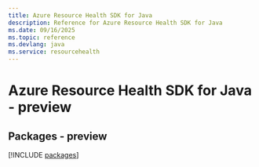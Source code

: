 ```yaml
---
title: Azure Resource Health SDK for Java
description: Reference for Azure Resource Health SDK for Java
ms.date: 09/16/2025
ms.topic: reference
ms.devlang: java
ms.service: resourcehealth
---
```

# Azure Resource Health SDK for Java - preview
## Packages - preview
[!INCLUDE [packages](resource-health-index.md)]